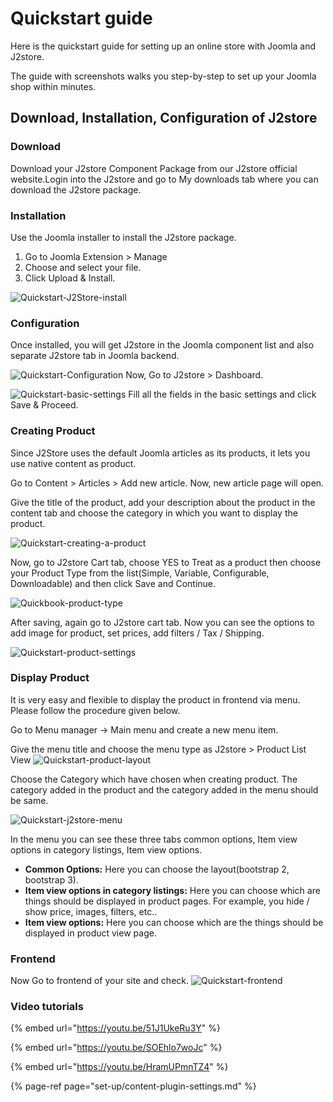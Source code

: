 # Quickstart guide

Here is the quickstart guide for setting up an online store with Joomla and J2store.

The guide with screenshots walks you step-by-step to set up your Joomla shop within minutes.

## Download, Installation, Configuration of J2store <a id="download-installation-configuration-of-j2store"></a>

### Download <a id="download"></a>

Download your J2store Component Package from our J2store official website.Login into the J2store and go to My downloads tab where you can download the J2store package.

### Installation <a id="installation"></a>

Use the Joomla installer to install the J2store package.

1. Go to Joomla Extension &gt; Manage
2. Choose and select your file.
3. Click Upload & Install.

![Quickstart-J2Store-install](https://raw.githubusercontent.com/j2store/doc-images/master/quick-start/Quickstart-guide/Quickstart-j2store-install.png)

### Configuration <a id="configuration"></a>

Once installed, you will get J2store in the Joomla component list and also separate J2store tab in Joomla backend.

![Quickstart-Configuration](https://raw.githubusercontent.com/j2store/doc-images/master/quick-start/Quickstart-guide/Quickstart-J2Store-component.png) Now, Go to J2store &gt; Dashboard.

![Quickstart-basic-settings](https://raw.githubusercontent.com/j2store/doc-images/master/quick-start/Quickstart-guide/Quickstart-basic-setttings.png) Fill all the fields in the basic settings and click Save & Proceed.

### Creating Product <a id="creating-product"></a>

Since J2Store uses the default Joomla articles as its products, it lets you use native content as product.

Go to Content &gt; Articles &gt; Add new article. Now, new article page will open.

Give the title of the product, add your description about the product in the content tab and choose the category in which you want to display the product.

![Quickstart-creating-a-product](https://raw.githubusercontent.com/j2store/doc-images/master/quick-start/Quickstart-guide/Quickstart-Creating-product.png)

Now, go to J2store Cart tab, choose YES to Treat as a product then choose your Product Type from the list\(Simple, Variable, Configurable, Downloadable\) and then click Save and Continue.

![Quickbook-product-type](https://raw.githubusercontent.com/j2store/doc-images/master/quick-start/Quickstart-guide/Quickstart-product-type.png)

After saving, again go to J2store cart tab. Now you can see the options to add image for product, set prices, add filters / Tax / Shipping.

![Quickstart-product-settings](https://raw.githubusercontent.com/j2store/doc-images/master/quick-start/Quickstart-guide/Quickstart-product-setting.png)

### Display Product <a id="display-product"></a>

It is very easy and flexible to display the product in frontend via menu. Please follow the procedure given below.

Go to Menu manager -&gt; Main menu and create a new menu item.

Give the menu title and choose the menu type as J2store &gt; Product List View ![Quickstart-product-layout](https://raw.githubusercontent.com/j2store/doc-images/master/quick-start/Quickstart-guide/Quickstart-product-layout.png)

Choose the Category which have chosen when creating product. The category added in the product and the category added in the menu should be same.

![Quickstart-j2store-menu](https://raw.githubusercontent.com/j2store/doc-images/master/quick-start/Quickstart-guide/Quickstart-j2store-menu.png)

In the menu you can see these three tabs common options, Item view options in category listings, Item view options.

* **Common Options:** Here you can choose the layout\(bootstrap 2, bootstrap 3\).
* **Item view options in category listings:** Here you can choose which are things should be displayed in product pages. For example, you hide / show price, images, filters, etc..
* **Item view options:** Here you can choose which are the things should be displayed in product view page.

### Frontend <a id="frontend"></a>

Now Go to frontend of your site and check. ![Quickstart-frontend](https://raw.githubusercontent.com/j2store/doc-images/master/quick-start/Quickstart-guide/Quickstart-guide.png)

### Video tutorials <a id="video-tutorials"></a>



{% embed url="https://youtu.be/51J1UkeRu3Y" %}

{% embed url="https://youtu.be/SOEhlo7woJc" %}

{% embed url="https://youtu.be/HramUPmnTZ4" %}







{% page-ref page="set-up/content-plugin-settings.md" %}



